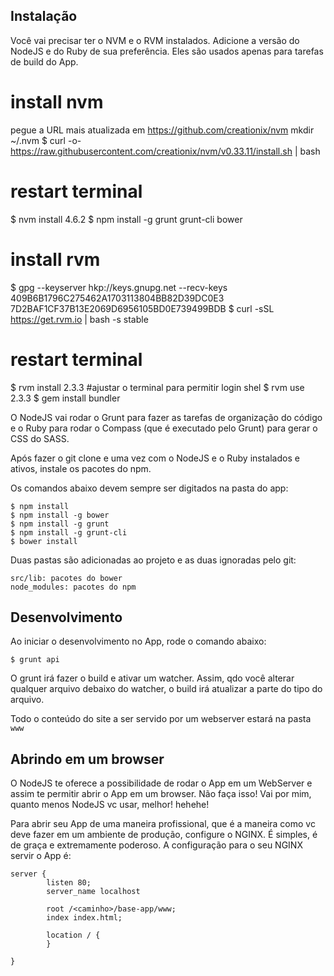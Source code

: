 

## Instalação

Você vai precisar ter o NVM e o RVM instalados. Adicione a versão do NodeJS  e do Ruby de sua preferência. Eles são usados apenas para tarefas de build do App.
# install nvm
pegue a URL mais atualizada em https://github.com/creationix/nvm
mkdir ~/.nvm
$ curl -o- https://raw.githubusercontent.com/creationix/nvm/v0.33.11/install.sh | bash
# restart terminal
$ nvm install 4.6.2
$ npm install -g grunt grunt-cli bower

# install rvm
$ gpg --keyserver hkp://keys.gnupg.net --recv-keys 409B6B1796C275462A1703113804BB82D39DC0E3 7D2BAF1CF37B13E2069D6956105BD0E739499BDB
$ curl -sSL https://get.rvm.io | bash -s stable
# restart terminal
$ rvm install 2.3.3
#ajustar o terminal para permitir login shel
$ rvm use 2.3.3
$ gem install bundler

O NodeJS  vai rodar o Grunt para fazer as tarefas de organização do código e o Ruby para rodar o Compass (que é executado pelo Grunt) para gerar o CSS do SASS.

Após fazer o git clone e uma vez com o NodeJS  e o Ruby instalados e ativos, instale os pacotes do npm.

Os comandos abaixo devem sempre ser digitados na pasta do app:

    $ npm install
    $ npm install -g bower
    $ npm install -g grunt
    $ npm install -g grunt-cli
    $ bower install

Duas pastas são adicionadas ao projeto e as duas ignoradas pelo git:

    src/lib: pacotes do bower
    node_modules: pacotes do npm

## Desenvolvimento

Ao iniciar o desenvolvimento no App, rode o comando abaixo:

    $ grunt api

O grunt irá fazer o build e ativar um watcher. Assim, qdo você alterar qualquer arquivo debaixo do watcher, o build irá atualizar a parte do tipo do arquivo.

Todo o conteúdo do site a ser servido por um webserver estará na pasta `www`

## Abrindo em um browser

O NodeJS te oferece a possibilidade de rodar o App em um WebServer e assim te permitir abrir o App em um browser. Não faça isso! Vai por mim, quanto menos NodeJS vc usar, melhor! hehehe!

Para abrir seu App de uma maneira profissional, que é a maneira como vc deve fazer em um ambiente de produção, configure o NGINX. É simples, é de graça e extremamente poderoso. A configuração para o seu NGINX servir o App é: 

    server {
            listen 80;
            server_name localhost
    
            root /<caminho>/base-app/www;
            index index.html;
    
            location / {
            }    
    
    }
    

